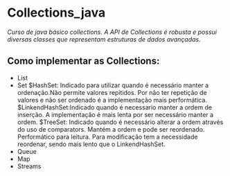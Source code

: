 # Collections_java
*Curso de java básico collections. 
A API de Collections é robusta e possui diversas classes que representam estruturas de dados avançadas.*
## Como implementar as Collections:
- List
- Set
$HashSet: Indicado para utilizar quando é necessário manter a ordenação.Não permite valores repitidos. Por não ter repetição de valores 
e não ser ordenado é a implementação mais performática.
$LinkendHashSet:Indicado quando é necessario manter a ordem de inserção.
 A implementação é mais lenta por ser necessário manter a ordem. 
 $TreeSet: Indicado quando é necessário alterar a ordem através do uso de comparators. Mantém a ordem e pode ser reordenado. Performático para leitura. Para modificação tem a necessidade reordenar, sendo mais lento que o LinkendHashSet.
- Queue
- Map
- Streams
